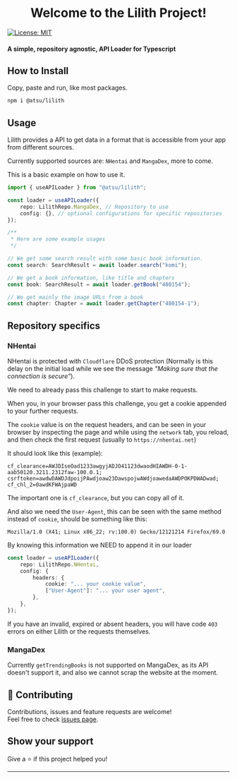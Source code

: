 <h1 align="center">Welcome to the Lilith Project!</h1>
<p>
  <a href="#" target="_blank">
    <img alt="License: MIT" src="https://img.shields.io/badge/License-MIT-yellow.svg" />
  </a>
</p>

#### A simple, repository agnostic, API Loader for Typescript

## How to Install

Copy, paste and run, like most packages.

```sh
npm i @atsu/lilith
```

## Usage

Lilith provides a API to get data in a format that is accessible from your app from different sources.

Currently supported sources are: `NHentai` and `MangaDex`, more to come.

This is a basic example on how to use it.

```ts
import { useAPILoader } from "@atsu/lilith";

const loader = useAPILoader({
    repo: LilithRepo.MangaDex, // Repository to use
    config: {}, // optional configurations for specific repositories
});

/**
 * Here are some example usages
 */

// We get some search result with some basic book information.
const search: SearchResult = await loader.search("komi");

// We get a book information, like title and chapters
const book: SearchResult = await loader.getBook("480154");

// We get mainly the image URLs from a book
const chapter: Chapter = await loader.getChapter("480154-1");
```

## Repository specifics

### NHentai

NHentai is protected with `Cloudflare` DDoS protection (Normally is this delay on the initial load while we see the message _"Making sure that the connection is secure"_). 

We need to already pass this challenge to start to make requests.

When you, in your browser pass this challenge, you get a cookie appended to your further requests.

The `cookie` value is on the request headers, and can be seen in your browser by inspecting the page and while using the `network` tab, you reload, and then check the first request (usually to `https://nhentai.net`)

It should look like this (example):

```
cf_clearance=AWJDIseOad1233awgyjADJO41123dwaodHIAWDH-0-1-aab50120.3211.2312faw-100.0.1; csrftoken=awdwDAWDJdpoijPAwdjoaw23DawspojwAWdjoawedaAWDPOKPDWADwad; cf_chl_2=0awdKFWAjpaWD
```

The important one is `cf_clearance`, but you can copy all of it.

And also we need the `User-Agent`, this can be seen with the same method instead of `cookie`, should be something like this:

```
Mozilla/1.0 (X41; Linux x86_22; rv:100.0) Gecko/12121214 Firefox/69.0
```

By knowing this information we NEED to append it in our loader

```ts
const loader = useAPILoader({
    repo: LilithRepo.NHentai,
    config: {
        headers: {
            cookie: "... your cookie value",
            ["User-Agent"]: "... your user agent",
        },
    },
});
```

If you have an invalid, expired or absent headers, you will have code `403` errors on either Lilith or the requests themselves.

### MangaDex

Currently `getTrendingBooks` is not supported on MangaDex, as its API doesn't support it, and also we cannot scrap the website at the moment.

## 🤝 Contributing

Contributions, issues and feature requests are welcome!<br />Feel free to check [issues page](https://github.com/Tsukugi/Lilith/issues).

## Show your support

Give a ⭐️ if this project helped you!

---

